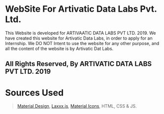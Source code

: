 # WebSite For Artivatic Data Labs Pvt. Ltd.
This Website is developed for ARTIVAATIC DATA LABS PVT LTD. 2019.
We have created this website for Artivatic Data Labs, in order to apply for an Internship. We DO NOT Intent to use the website for any other purpose, and all the content of the website is by Artivatic Dat Labs.

## All Rights Reserved, By ARTIVATIC DATA LABS PVT LTD. 2019

# Sources Used
>  <a href="https://www.material.io"> Material Design</a>, 
>  <a href="https://github.com/alexfoxy/laxxx"> Laxxx.js</a>, 
>  <a href="https://fonts.googleapis.com/icon?family=Material+Icons">Material Icons</a>, 
>  HTML, CSS &amp; JS.
